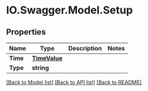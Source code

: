 # IO.Swagger.Model.Setup
## Properties

Name | Type | Description | Notes
------------ | ------------- | ------------- | -------------
**Time** | [**TimeValue**](TimeValue.md) |  | 
**Type** | **string** |  | 

[[Back to Model list]](../README.md#documentation-for-models) [[Back to API list]](../README.md#documentation-for-api-endpoints) [[Back to README]](../README.md)

